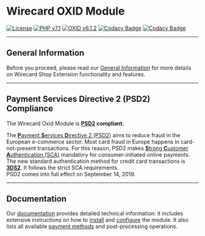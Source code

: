 # Wirecard OXID Module

[![License](https://img.shields.io/badge/license-GPLv3-blue.svg)](https://raw.githubusercontent.com/wirecard/oxid-ee/master/LICENSE)
[![PHP v7.1](https://img.shields.io/badge/php-v7.1-yellow.svg)](http://www.php.net)
[![OXID v6.1.2](https://img.shields.io/badge/OXID-v6.1.2-red.svg)](https://www.oxid-esales.com/)
[![Codacy Badge](https://api.codacy.com/project/badge/Grade/f93b8dbbac4c455c8e216916cfab0b66)](https://app.codacy.com/app/Wirecard/oxid-ee?utm_source=github.com&utm_medium=referral&utm_content=wirecard/oxid-ee&utm_campaign=Badge_Grade_Settings)
[![Codacy Badge](https://api.codacy.com/project/badge/Coverage/b8b954ccf80544a1bdd0f89646d07ed1)](https://www.codacy.com/app/Wirecard/oxid-ee?utm_source=github.com&utm_medium=referral&utm_content=wirecard/oxid-ee&utm_campaign=Badge_Coverage)
***
## General Information 
Before you proceed, please read our [General Information](https://github.com/wirecard/oxid-ee/wiki/Wirecard-Shop-Extensions-General-Information) for more details on Wirecard Shop Extension functionality and features.

***
## Payment Services Directive 2 (PSD2) Compliance 
The Wirecard Oxid Module is **[PSD2](https://doc.wirecard.com/CreditCard.html#CreditCard_PSD2) compliant.**  

The [**P**ayment **S**ervices **D**irective 2 (PSD2)](https://doc.wirecard.com/CreditCard.html#CreditCard_PSD2) aims to reduce fraud in the European e-commerce sector. Most card fraud in Europe happens in card-not-present transactions. For this reason, PSD2 makes [**S**trong **C**ustomer **A**uthentication (SCA)](https://doc.wirecard.com/CreditCard.html#CreditCard_PSD2_SCA) mandatory for consumer-initiated online payments. The new standard authentication method for credit card transactions is [**3DS2**](https://doc.wirecard.com/CreditCard.html#CreditCard_3DS2). It follows the strict SCA requirements.  
PSD2 comes into full effect on September 14, 2019.  

***
## Documentation

Our [documentation](https://github.com/wirecard/oxid-ee/wiki) provides detailed technical information: it includes extensive instructions on how to [install](https://github.com/wirecard/oxid-ee/wiki/Installation) and [configure](https://github.com/wirecard/oxid-ee/wiki/Configuration) the module. It also lists all available [payment methods](https://github.com/wirecard/oxid-ee/wiki#supported-payment-methods) and post-processing operations.
